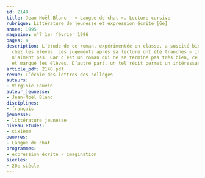 ```yaml
---
id: 2148
title: Jean-Noël Blanc – « Langue de chat ». Lecture cursive 
rubrique: Littérature de jeunesse et expression écrite [6e]
annee: 1995
magazine: n°7 1er février 1996
pages: 4
description: L’étude de ce roman, expérimentée en classe, a suscité bien des réactions
  chez les élèves. Les jugements après sa lecture ont été tranchés – ils aiment ou
  n’aiment pas. Car c’est un roman qui ne se termine pas très bien, ce qui a surpris
  et marqué les élèves. D’autre part, un tel récit permet un intéressant travail d’écriture.
article_pdf: 2148.pdf
revue: L’école des lettres des collèges
auteurs:
- Virginie Fauvin
auteur_jeunesse:
- Jean-Noël Blanc
disciplines:
- français
jeunesse:
- littérature jeunesse
niveau_etudes:
- sixième
oeuvres:
- Langue de chat
programmes:
- expression écrite - imagination
siecles:
- 20e siècle
---
```

